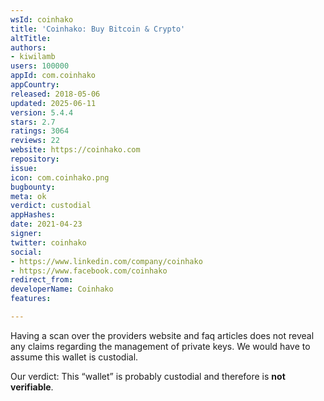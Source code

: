 ```yaml
---
wsId: coinhako
title: 'Coinhako: Buy Bitcoin & Crypto'
altTitle: 
authors:
- kiwilamb
users: 100000
appId: com.coinhako
appCountry: 
released: 2018-05-06
updated: 2025-06-11
version: 5.4.4
stars: 2.7
ratings: 3064
reviews: 22
website: https://coinhako.com
repository: 
issue: 
icon: com.coinhako.png
bugbounty: 
meta: ok
verdict: custodial
appHashes: 
date: 2021-04-23
signer: 
twitter: coinhako
social:
- https://www.linkedin.com/company/coinhako
- https://www.facebook.com/coinhako
redirect_from: 
developerName: Coinhako
features: 

---
```


Having a scan over the providers website and faq articles does not reveal any
claims regarding the management of private keys.
We would have to assume this wallet is custodial.

Our verdict: This “wallet” is probably custodial and therefore is **not verifiable**.
